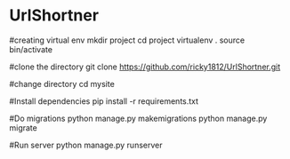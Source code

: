 # UrlShortner
#creating virtual env
mkdir project
cd project
virtualenv .
source bin/activate

#clone the directory
git clone https://github.com/ricky1812/UrlShortner.git

#change directory
cd mysite

#Install dependencies
pip install -r requirements.txt

#Do migrations
python manage.py makemigrations
python manage.py migrate

#Run server
python manage.py runserver
